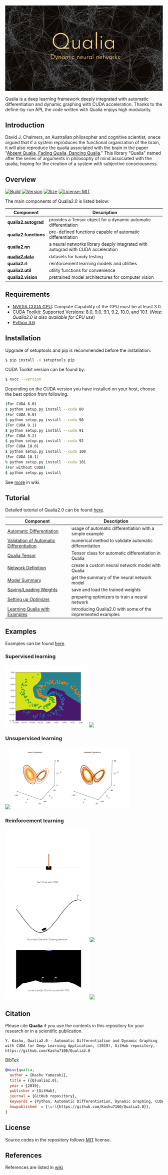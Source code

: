 <p align="center">
  <img src="/assets/qualia.png" alt="Qualia Logo"/>
</p>

Qualia is a deep learning framework deeply integrated with automatic differentiation and dynamic graphing with CUDA acceleration. Thanks to the define-by-run API, the code written with Qualia enjoys high modularity.

## Introduction
David J. Chalmers, an Australian philosopher and cognitive scientist, onece argued that if a system reproduces the functional organization of the brain, it will also reproduce the qualia associated with the brain in the paper "[Absent Qualia, Fading Qualia, Dancing Qualia](http://consc.net/papers/qualia.html)." This library "Qualia" named after the series of arguments in philosophy of mind associated with the qualia, hoping for the creation of a system with subjective consciousness. 

## Overview

[![Build](https://img.shields.io/badge/build-passing-success.svg)](https://github.com/Kashu7100/Qualia2.0/)
[![Version](https://img.shields.io/badge/package-v0.0.1-informational.svg)](https://github.com/Kashu7100/Qualia2.0/)
[![Size](https://img.shields.io/github/repo-size/Kashu7100/Qualia2.0.svg)](https://github.com/Kashu7100/Qualia2.0/)
[![License: MIT](https://img.shields.io/github/license/Kashu7100/Qualia2.0.svg)](/LICENSE)

The main components of Qualia2.0 is listed below:

| Component | Description |
| ---- | --- |
| **qualia2.autograd** | provides a Tensor object for a dynamic automatic differentiation |
| **qualia2.functions** | pre-defined functions capable of automatic differentiation |
| **qualia2.nn** | a neural networks library deeply integrated with autograd with CUDA acceleration |
| [**qualia2.data**](/qualia2/data) | datasets for handy testing |
| **qualia2.rl** | reinforcement learning models and utilities |
| **qualia2.util** | utility functions for convenience |
| **qualia2.vision** | pretrained model architectures for computer vision |

## Requirements

* [NVIDIA CUDA GPU](https://developer.nvidia.com/cuda-gpus): Compute Capability of the GPU must be at least 3.0.
* [CUDA Toolkit](https://developer.nvidia.com/cuda-zone): Supported Versions: 8.0, 9.0, 9.1, 9.2, 10.0, and 10.1. (*Note: Qualia2.0 is also available for CPU use*)
* [Python 3.6](https://www.python.org/)

## Installation
Upgrade of setuptools and pip is recommended before the installation:
```bash
$ pip install -U setuptools pip
```
CUDA Toolkit version can be found by:
```bash
$ nvcc --version
```
Depending on the CUDA version you have installed on your host, choose the best option from following.
```bash
(For CUDA 8.0)
$ python setup.py install --cuda 80
(For CUDA 9.0)
$ python setup.py install --cuda 90
(For CUDA 9.1)
$ python setup.py install --cuda 91
(For CUDA 9.2)
$ python setup.py install --cuda 92
(For CUDA 10.0)
$ python setup.py install --cuda 100
(For CUDA 10.1)
% python setup.py install --cuda 101
(For without CUDA)
$ python setup.py install
```
See [more](https://github.com/Kashu7100/Qualia2.0/wiki/Installation-Guide) in wiki.

## Tutorial
Detailed tutorial of Qualia2.0 can be found [here](/tutorial).

| Component | Description |
| ---- | --- |
| [Automatic Differentiation](/tutorial/#automatic_differentiation) | usage of automatic differentiation with a simple example |
| [Validation of Automatic Differentiation](/tutorial/#valid_automatic_differentiation) | numerical method to validate automatic differentiation |
| [Qualia Tensor](/tutorial/#qualia_tensor) | Tensor class for automatic differentiation in Qualia |
| [Network Definition](/tutorial/#network_definition) | create a custom neural network model with Qualia |
| [Model Summary](/tutorial/#model_summary) | get the summary of the neural network model |
| [Saving/Loading Weights](/tutorial/#save_load) | save and load the trained weights |
| [Setting up Optimizer](/tutorial/#optim_setup) | preparing optimizers to train a neural network |
| [Learning Qualia with Examples](/tutorial/#ex) | introducing Qualia2.0 with some of the impremented examples |

## Examples
Examples can be found [here](/examples).

### Supervised learning

[<img src="/assets/spiral_boundary.png" height="200"/>](/examples/supervised_learning/spiral)[<img src="/assets/baseball.gif" height="220"/>](/examples/supervised_learning/openpose)

### Unsupervised learning

[<img src="/assets/gan_mnist.gif" height="200"/>](examples/unsupervised_learning/mnist)[<img src="/assets/lorenz_compare.png" height="200"/>](examples/unsupervised_learning)

### Reinforcement learning

[<img src="/assets/cartpole_dqn.gif" height="180"/>](/examples/reinforcement_learning/inverted_pendulum)[<img src="/assets/mountaincar_duelingnet.gif" height="180"/>](examples/reinforcement_learning/mountain_car)[<img src="/assets/bipedal_walker_td3.gif" height="180"/>](examples/reinforcement_learning/bipedal_walker)[<img src="/assets/lunar_lander_cont_td3.gif" height="180"/>](examples/reinforcement_learning/lunar_lander)[<img src="/assets/roboschool_walker2d_td3.gif" height="180"/>](examples/reinforcement_learning/roboschool_walker2d)


## Citation
Please cite **Qualia** if you use the contents in this repository for your research or in a scientific publication.
```
Y. Kashu, Qualia2.0 - Automatic Differentiation and Dynamic Graphing with CUDA for Deep Learning Application, (2019), GitHub repository, https://github.com/Kashu7100/Qualia2.0
```
BibTex
```bibtex
@misc{qualia,
  author = {Kashu Yamazaki},
  title = {{Q}ualia2.0},
  year = {2019},
  publisher = {GitHub},
  journal = {GitHub repository},
  keywords = {Python, Automatic Differentiation, Dynamic Graphing, CUDA, Deep Learning}
  howpublished  = {\url{https://github.com/Kashu7100/Qualia2.0}},
}
```

## License
Source codes in the repository follows [MIT](http://www.opensource.org/licenses/MIT) license.

## References
References are listed in [wiki](https://github.com/Kashu7100/Qualia2.0/wiki/References-(Editing...))
